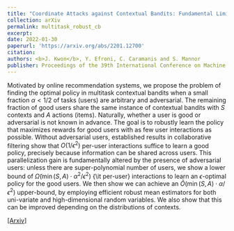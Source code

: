 ```yaml
---
title: "Coordinate Attacks against Contextual Bandits: Fundamental Limits and Defense Mechanisms"
collection: arXiv
permalink: multitask_robust_cb
excerpt: 
date: 2022-01-30
paperurl: 'https://arxiv.org/abs/2201.12700'
citation: 
authors: <b>J. Kwon</b>, Y. Efroni, C. Caramanis and S. Mannor
publisher: Proceedings of the 39th International Conference on Machine Learning (ICML) 2022 (to appear)
---
```


Motivated by online recommendation systems, we propose the problem of finding the optimal policy in multitask contextual bandits when a small fraction $\alpha < 1/2$ of tasks (users) are arbitrary and adversarial. The remaining fraction of good users share the same instance of contextual bandits with $S$ contexts and $A$ actions (items). Naturally, whether a user is good or adversarial is not known in advance. The goal is to robustly learn the policy that maximizes rewards for good users with as few user interactions as possible. Without adversarial users, established results in collaborative filtering show that $O(1/\epsilon^2)$ per-user interactions suffice to learn a good policy, precisely because information can be shared across users. This parallelization gain is fundamentally altered by the presence of adversarial users: unless there are super-polynomial number of users, we show a lower bound of $\tilde{\Omega}(\min(S,A) \cdot \alpha^2 / \epsilon^2)$ {\it per-user} interactions to learn an $\epsilon$-optimal policy for the good users. We then show we can achieve an $\tilde{O}(\min(S,A)\cdot \alpha/\epsilon^2)$ upper-bound, by employing efficient robust mean estimators for both uni-variate and high-dimensional random variables. We also show that this can be improved depending on the distributions of contexts.  

[[Arxiv]](https://arxiv.org/abs/2201.12700) 